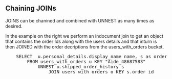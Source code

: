 ## Chaining JOINs

JOINS can be chanined and combined with UNNEST as many times as desired. 

In the example on the right we perform an indocument join to get an object that contains the order Ids along with the users details and that inturn is then JOINED with the order decriptions from the users_with_orders bucket.


<pre id="example">
    SELECT  u.personal_details.display_name name, s as order_no, o.product_details  
        FROM users_with_orders u KEY "Aide_48687583" 
            UNNEST u.shipped_order_history s 
                JOIN users_with_orders o KEY s.order_id
</pre>
